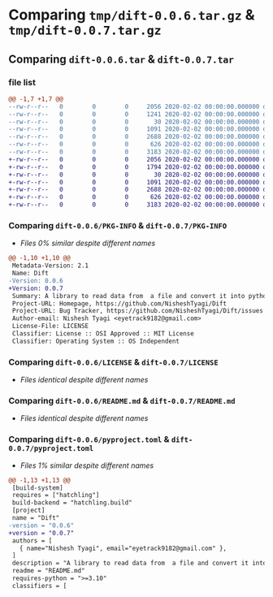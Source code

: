 # Comparing `tmp/dift-0.0.6.tar.gz` & `tmp/dift-0.0.7.tar.gz`

## Comparing `dift-0.0.6.tar` & `dift-0.0.7.tar`

### file list

```diff
@@ -1,7 +1,7 @@
--rw-r--r--   0        0        0     2056 2020-02-02 00:00:00.000000 dift-0.0.6/PKG-INFO
--rw-r--r--   0        0        0     1241 2020-02-02 00:00:00.000000 dift-0.0.6/src/Dift/Dift.py
--rw-r--r--   0        0        0       30 2020-02-02 00:00:00.000000 dift-0.0.6/src/Dift/__init__.py
--rw-r--r--   0        0        0     1091 2020-02-02 00:00:00.000000 dift-0.0.6/LICENSE
--rw-r--r--   0        0        0     2688 2020-02-02 00:00:00.000000 dift-0.0.6/README.md
--rw-r--r--   0        0        0      626 2020-02-02 00:00:00.000000 dift-0.0.6/pyproject.toml
--rw-r--r--   0        0        0     3183 2020-02-02 00:00:00.000000 dift-0.0.6/PKG-INFO
+-rw-r--r--   0        0        0     2056 2020-02-02 00:00:00.000000 dift-0.0.7/PKG-INFO
+-rw-r--r--   0        0        0     1794 2020-02-02 00:00:00.000000 dift-0.0.7/src/Dift/Dift.py
+-rw-r--r--   0        0        0       30 2020-02-02 00:00:00.000000 dift-0.0.7/src/Dift/__init__.py
+-rw-r--r--   0        0        0     1091 2020-02-02 00:00:00.000000 dift-0.0.7/LICENSE
+-rw-r--r--   0        0        0     2688 2020-02-02 00:00:00.000000 dift-0.0.7/README.md
+-rw-r--r--   0        0        0      626 2020-02-02 00:00:00.000000 dift-0.0.7/pyproject.toml
+-rw-r--r--   0        0        0     3183 2020-02-02 00:00:00.000000 dift-0.0.7/PKG-INFO
```

### Comparing `dift-0.0.6/PKG-INFO` & `dift-0.0.7/PKG-INFO`

 * *Files 0% similar despite different names*

```diff
@@ -1,10 +1,10 @@
 Metadata-Version: 2.1
 Name: Dift
-Version: 0.0.6
+Version: 0.0.7
 Summary: A library to read data from  a file and convert it into python dictionary
 Project-URL: Homepage, https://github.com/NisheshTyagi/Dift
 Project-URL: Bug Tracker, https://github.com/NisheshTyagi/Dift/issues
 Author-email: Nishesh Tyagi <eyetrack9182@gmail.com>
 License-File: LICENSE
 Classifier: License :: OSI Approved :: MIT License
 Classifier: Operating System :: OS Independent
```

### Comparing `dift-0.0.6/LICENSE` & `dift-0.0.7/LICENSE`

 * *Files identical despite different names*

### Comparing `dift-0.0.6/README.md` & `dift-0.0.7/README.md`

 * *Files identical despite different names*

### Comparing `dift-0.0.6/pyproject.toml` & `dift-0.0.7/pyproject.toml`

 * *Files 1% similar despite different names*

```diff
@@ -1,13 +1,13 @@
 [build-system]
 requires = ["hatchling"]
 build-backend = "hatchling.build"
 [project]
 name = "Dift"
-version = "0.0.6"
+version = "0.0.7"
 authors = [
   { name="Nishesh Tyagi", email="eyetrack9182@gmail.com" },
 ]
 description = "A library to read data from  a file and convert it into python dictionary"
 readme = "README.md"
 requires-python = ">=3.10"
 classifiers = [
```

